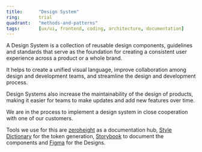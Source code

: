 ```yaml
---
title:      "Design System"
ring:       trial
quadrant:   "methods-and-patterns"
tags:       [ux/ui, frontend, coding, architecture, documentation]
---
```


A Design System is a collection of reusable design components, guidelines and standards that serve as the foundation for
creating a consistent user experience across a product or a whole brand.

It helps to create a unified visual language, improve collaboration among design and development teams, and streamline
the design and development process.

Design Systems also increase the maintainability of the design of products, making it easier for teams to make updates
and add new features over time.

We are in the process to implement a design system in close cooperation with one of our customers.

Tools we use for this are [zeroheight](https://zeroheight.com/) as a documentation hub,
[Style Dictionary](https://amzn.github.io/style-dictionary) for the token generation,
[Storybook](https://storybook.js.org/) to document the components and [Figma](https://www.figma.com/) for the Designs.

